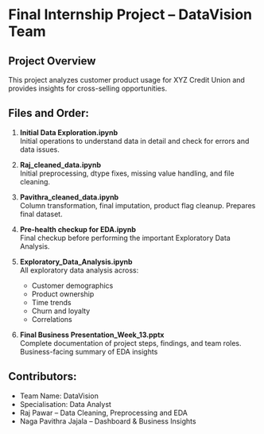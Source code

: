# Final Internship Project – DataVision Team

## Project Overview
This project analyzes customer product usage for XYZ Credit Union and provides insights for cross-selling opportunities.

## Files and Order:
1. **Initial Data Exploration.ipynb**  
   Initial operations to understand data in detail and check for errors and data issues.
   
2. **Raj_cleaned_data.ipynb**  
   Initial preprocessing, dtype fixes, missing value handling, and file cleaning.

3. **Pavithra_cleaned_data.ipynb**  
   Column transformation, final imputation, product flag cleanup. Prepares final dataset.

4. **Pre-health checkup for EDA.ipynb**  
   Final checkup before performing the important Exploratory Data Analysis.

5. **Exploratory_Data_Analysis.ipynb**  
   All exploratory data analysis across:
   - Customer demographics
   - Product ownership
   - Time trends
   - Churn and loyalty
   - Correlations

6. **Final Business Presentation_Week_13.pptx**  
   Complete documentation of project steps, findings, and team roles. Business-facing summary of EDA insights

## Contributors:
- Team Name: DataVision
- Specialisation: Data Analyst
- Raj Pawar – Data Cleaning, Preprocessing and EDA
- Naga Pavithra Jajala – Dashboard & Business Insights


